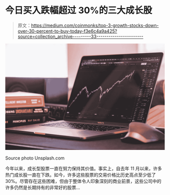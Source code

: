 # 今日买入跌幅超过 30%的三大成长股

> 原文：<https://medium.com/coinmonks/top-3-growth-stocks-down-over-30-percent-to-buy-today-f3e6c4a9a425?source=collection_archive---------33----------------------->

![](img/398fb637b6f89ab5746707377e1c3c13.png)

Source photo Unsplash.com

今年以来，成长型股票一直在努力保持其价值。事实上，自去年 11 月以来，许多热门成长股一直在下跌。如今，许多这些股票的交易价格比历史高点至少低了 30%。尽管存在这些困难，但由于整体令人印象深刻的商业前景，这些公司中的许多仍然是长期持有的非常好的股票…